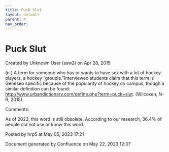 ```yaml
---
title: Puck Slut
layout: default
parent: P
nav_order:
---
```


# Puck Slut

Created by  Unknown User (ssw2) on Apr 28, 2015

(n.) A term for someone who has or wants to have sex with a lot of hockey players, a hockey “groupie.”Interviewed students claim that this term is Geneseo specific because of the popularity of hockey on campus, though a similar definition can be found: http://www.urbandictionary.com/define.php?term=puck+slut. (Wilcoxen, N-R, 2015).

Comments:

As of 2023, this word is still obsolete. According to our research, 36.4% of people did not use or know this word. 

Posted by hrp5 at May 05, 2023 17:21

Document generated by Confluence on May 22, 2023 12:37


